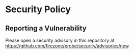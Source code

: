 # Security Policy

## Reporting a Vulnerability

Please open a security advisory in this repository at https://github.com/firezone/probe/security/advisories/new.
